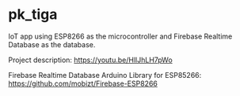 # pk_tiga

IoT app using ESP8266 as the microcontroller and Firebase Realtime Database as the database.

Project description: https://youtu.be/HllJhLH7pWo

Firebase Realtime Database Arduino Library for ESP85266: https://github.com/mobizt/Firebase-ESP8266
